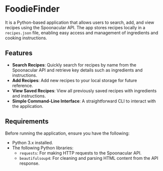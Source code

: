 # FoodieFinder
It is a Python-based application that allows users to search, add, and view recipes using the Spoonacular API. The app stores recipes locally in a `recipes.json` file, enabling easy access and management of ingredients and cooking instructions.

## Features

- **Search Recipes**: Quickly search for recipes by name from the Spoonacular API and retrieve key details such as ingredients and instructions.
- **Add Recipes**: Add new recipes to your local storage for future reference.
- **View Saved Recipes**: View all previously saved recipes with ingredients and instructions.
- **Simple Command-Line Interface**: A straightforward CLI to interact with the application.

## Requirements

Before running the application, ensure you have the following:

- Python 3.x installed.
- The following Python libraries:
  - `requests`: For making HTTP requests to the Spoonacular API.
  - `beautifulsoup4`: For cleaning and parsing HTML content from the API response.
